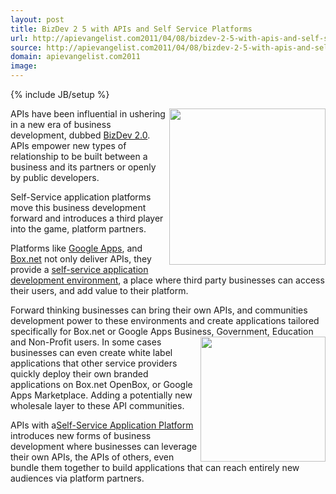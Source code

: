 ```yaml
---
layout: post
title: BizDev 2 5 with APIs and Self Service Platforms
url: http://apievangelist.com2011/04/08/bizdev-2-5-with-apis-and-self-service-platforms/
source: http://apievangelist.com2011/04/08/bizdev-2-5-with-apis-and-self-service-platforms/
domain: apievangelist.com2011
image: 
---
```

{% include JB/setup %}
<img src="http://kinlane-productions.s3.amazonaws.com/google/Google-Apps-Marketplace.jpg" alt="" width="250" align="right" />APIs have been influential in ushering in a new era of business development, dubbed <a title="BizDev 2.0" href="http://blog.apievangelist.com/2010/10/07/biz-dev-2-0/">BizDev 2.0</a>.   APIs empower new types of relationship to be built between a business and its partners or openly by public developers.<p></p>
Self-Service application platforms move this business development forward and introduces a third player into the game, platform partners.<p></p>
Platforms like <a title="Google Apps" href="http://blog.apievangelist.com/2011/04/08/google-apps-marketplace/">Google Apps</a>, and <a title="Box.net" href="http://blog.apievangelist.com/2011/04/08/box-net-openbox/">Box.net</a> not only deliver APIs, they provide a <a title="Self-Service Application Development Environment" href="http://blog.apievangelist.com/2011/04/08/anatomy-of-a-self-service-application-platforms/">self-service application development environment</a>, a place where third party businesses can access their users, and add value to their platform.<p></p>
Forward thinking businesses can bring their own APIs, and communities development power to these environments and create applications tailored specifically for Box.net or Google Apps Business, Government, Education and Non-Profit users.
<img src="http://kinlane-productions.s3.amazonaws.com/box-net-logo.jpg" alt="" width="200" align="right" />
In some cases businesses can even create white label applications that other service providers quickly deploy their own branded applications on Box.net OpenBox, or Google Apps Marketplace.   Adding a potentially new wholesale layer to these API communities.<p></p>
APIs with a<a title="Self-Service Application Platforms" href="http://blog.apievangelist.com/2011/04/08/anatomy-of-a-self-service-application-platforms/">Self-Service Application Platform</a> introduces new forms of business development where businesses can leverage their own APIs, the APIs of others, even bundle them together to build applications that can reach entirely new audiences via platform partners.
